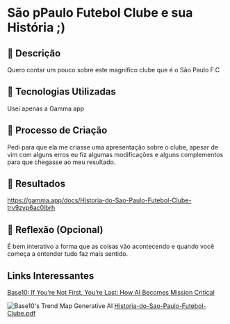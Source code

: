 
# São pPaulo Futebol Clube e sua História ;)

## 📒 Descrição
Quero contar um pouco sobre este magnífico clube que é o São Paulo F.C

## 🤖 Tecnologias Utilizadas
Usei apenas a Gamma app

## 🧐 Processo de Criação
Pedi para que ela me criasse uma apresentação sobre o clube, apesar de vim com alguns erros eu fiz algumas modificações e
alguns complementos para que chegasse ao meu resultado.

## 🚀 Resultados
https://gamma.app/docs/Historia-do-Sao-Paulo-Futebol-Clube-trv9zyp6ac0lbrh

## 💭 Reflexão (Opcional)
É bem interativo a forma que as coisas vão acontecendo e quando você começa a entender tudo faz mais
sentido.



## Links Interessantes

[Base10: If You’re Not First, You’re Last: How AI Becomes Mission Critical](https://base10.vc/post/generative-ai-mission-critical/)

![Base10's Trend Map Generative AI](https://github.com/digitalinnovationone/lab-natty-or-not/assets/730492/f4df26e8-f8f7-4419-8252-c69d73ea930c)
[Historia-do-Sao-Paulo-Futebol-Clube.pdf](https://github.com/EuGabis/lab-natty-or-not/files/15285149/Historia-do-Sao-Paulo-Futebol-Clube.pdf)
